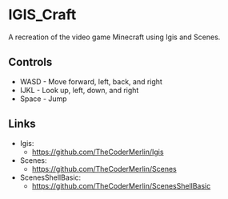 # IGIS_Craft

A recreation of the video game Minecraft using Igis and Scenes.

## Controls
* WASD - Move forward, left, back, and right
* IJKL - Look up, left, down, and right
* Space - Jump

## Links
* Igis:
	* https://github.com/TheCoderMerlin/Igis
* Scenes:
	* https://github.com/TheCoderMerlin/Scenes
* ScenesShellBasic:
	* https://github.com/TheCoderMerlin/ScenesShellBasic
